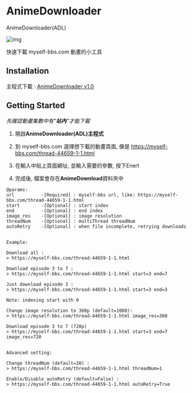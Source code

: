# AnimeDownloader
AnimeDownloader(ADL)

![img](https://i.imgur.com/tfMOtgu.gif)

快速下載 myself-bbs.com 動畫的小工具

## Installation

主程式下載 : [AnimeDownloader v1.0](https://github.com/md9830415/AnimeDownloader/releases/tag/v1.0)

## Getting Started

*先確認動畫集數中有"**站內**"才能下載*

1. 開啟**AnimeDownloader\(ADL\)主程式**

2. 到 myself-bbs.com 選擇想下載的動畫頁面, 像是 https://myself-bbs.com/thread-44659-1-1.html

3. 在輸入中貼上頁面網址, 並輸入需要的參數, 按下Enert

4. 完成後, 檔案會存在**AnimeDownload**資料夾中


```
@params:
url          -[Required] : myself-bbs url, like: https://myself-bbs.com/thread-44659-1-1.html
start        -[Optional] : start index
end          -[Optional] : end index
image_res    -[Optional] : image resolution
threadNum    -[Optional] : multiThread threadNum
autoRetry    -[Optional] : when file incomplete, retrying downloads


Example:

Download all :
> https://myself-bbs.com/thread-44659-1-1.html

Download episode 3 to 7 :
> https://myself-bbs.com/thread-44659-1-1.html start=3 end=7

Just download episode 3 :
> https://myself-bbs.com/thread-44659-1-1.html start=3 end=3

Note: indexing start with 0

Change image resolution to 360p (default=1080):
> https://myself-bbs.com/thread-44659-1-1.html image_res=360

Download episode 3 to 7 (720p)
> https://myself-bbs.com/thread-44659-1-1.html start=3 end=7 image_res=720


Advanced setting:

Change threadNum (default=20) :
> https://myself-bbs.com/thread-44659-1-1.html threadNum=1

Enable/Disable autoRetry (default=False) :
> https://myself-bbs.com/thread-44659-1-1.html autoRetry=True
```

